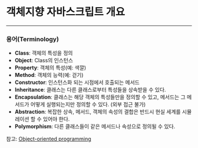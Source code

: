# 객체지향 자바스크립트 개요

- - - 
### 용어(Terminology)
- __Class__: 객체의 특성을 정의
- __Object__: Class의 인스턴스
- __Property__: 객체의 특성(예: 색깔)
- __Method__: 객체의 능력(예: 걷기)
- __Constructor__: 인스턴스화 되는 시점에서 호출되는 메서드
- __Inheritance__: 클래스는 다른 클래스로부터 특성들을 상속받을 수 있다.
- __Encapsulation__: 클래스는 해당 객체의 특성들만을 정의할 수 있고, 메서드는 그 메서드가 어떻게 실행되는지만 정의할 수 있다. (외부 접근 불가)
- __Abstraction__: 복잡한 상속, 메서드, 객체의 속성의 결합은 반드시 현실 세계를 시뮬레이션 할 수 있어야 한다.
- __Polymorphism__: 다른 클래스들이 같은 메서드나 속성으로 정의될 수 있다.

참고: [Object-oriented programming](http://en.wikipedia.org/wiki/Object_oriented_programming)
